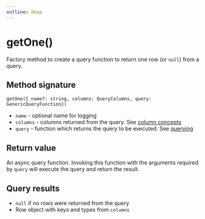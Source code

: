 ```yaml
---
outline: deep
---
```


# getOne()

Factory method to create a query function to return one row (or `null`) from a query.

## Method signature

`getOne({ name?: string, columns: QueryColumns, query: GenericQueryFunction})`

- `name` - optional name for logging
- `columns` - columns returned from the query. See [column concepts](/columns/concepts.html)
- `query` - function which returns the query to be executed. See [querying](/querying.html#query)

## Return value

An async query function. Invoking this function with the arguments required by `query`
will execute the query and return the result.

## Query results

- `null` if no rows were returned from the query
- Row object with keys and types from `columns`
